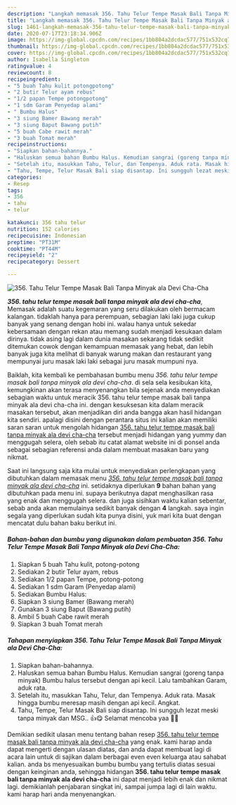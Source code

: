 ```yaml
---
description: "Langkah memasak 356. Tahu Telur Tempe Masak Bali Tanpa Minyak ala Devi Cha-Cha, Sempurna"
title: "Langkah memasak 356. Tahu Telur Tempe Masak Bali Tanpa Minyak ala Devi Cha-Cha, Sempurna"
slug: 1461-langkah-memasak-356-tahu-telur-tempe-masak-bali-tanpa-minyak-ala-devi-cha-cha-sempurna
date: 2020-07-17T23:18:34.906Z
image: https://img-global.cpcdn.com/recipes/1bb804a2dcdac577/751x532cq70/356-tahu-telur-tempe-masak-bali-tanpa-minyak-ala-devi-cha-cha-foto-resep-utama.jpg
thumbnail: https://img-global.cpcdn.com/recipes/1bb804a2dcdac577/751x532cq70/356-tahu-telur-tempe-masak-bali-tanpa-minyak-ala-devi-cha-cha-foto-resep-utama.jpg
cover: https://img-global.cpcdn.com/recipes/1bb804a2dcdac577/751x532cq70/356-tahu-telur-tempe-masak-bali-tanpa-minyak-ala-devi-cha-cha-foto-resep-utama.jpg
author: Isabella Singleton
ratingvalue: 4
reviewcount: 8
recipeingredient:
- "5 buah Tahu kulit potongpotong"
- "2 butir Telur ayam rebus"
- "1/2 papan Tempe potongpotong"
- "1 sdm Garam Penyedap alami"
- " Bumbu Halus"
- "3 siung Bamer Bawang merah"
- "3 siung Baput Bawang putih"
- "5 buah Cabe rawit merah"
- "3 buah Tomat merah"
recipeinstructions:
- "Siapkan bahan-bahannya."
- "Haluskan semua bahan Bumbu Halus. Kemudian sangrai (goreng tanpa minyak) Bumbu halus tersebut dengan api kecil. Lalu tambahkan Garam, aduk rata."
- "Setelah itu, masukkan Tahu, Telur, dan Tempenya. Aduk rata. Masak hingga bumbu meresap masih dengan api kecil. Angkat."
- "Tahu, Tempe, Telur Masak Bali siap disantap. Ini sungguh lezat meski tanpa minyak dan MSG.. 👍😋 Selamat mencoba yaa 🙏😊"
categories:
- Resep
tags:
- 356
- tahu
- telur

katakunci: 356 tahu telur 
nutrition: 152 calories
recipecuisine: Indonesian
preptime: "PT31M"
cooktime: "PT44M"
recipeyield: "2"
recipecategory: Dessert

---
```



![356. Tahu Telur Tempe Masak Bali Tanpa Minyak ala Devi Cha-Cha](https://img-global.cpcdn.com/recipes/1bb804a2dcdac577/751x532cq70/356-tahu-telur-tempe-masak-bali-tanpa-minyak-ala-devi-cha-cha-foto-resep-utama.jpg)

<b><i>356. tahu telur tempe masak bali tanpa minyak ala devi cha-cha</i></b>, Memasak adalah suatu kegemaran yang seru dilakukan oleh bermacam kalangan. tidaklah hanya para perempuan, sebagian laki laki juga cukup banyak yang senang dengan hobi ini. walau hanya untuk sekedar kebersamaan dengan rekan atau memang sudah menjadi kesukaan dalam dirinya. tidak asing lagi dalam dunia masakan sekarang tidak sedikit ditemukan cowok dengan kemampuan memasak yang hebat, dan lebih banyak juga kita melihat di banyak warung makan dan restaurant yang mempunyai juru masak laki laki sebagai juru masak mumpuni nya.



Baiklah, kita kembali ke pembahasan bumbu menu <i>356. tahu telur tempe masak bali tanpa minyak ala devi cha-cha</i>. di sela sela kesibukan kita, kemungkinan akan terasa menyenangkan bila sejenak anda menyediakan sebagian waktu untuk meracik 356. tahu telur tempe masak bali tanpa minyak ala devi cha-cha ini. dengan kesuksesan kita dalam meracik masakan tersebut, akan menjadikan diri anda bangga akan hasil hidangan kita sendiri. apalagi disini dengan perantara situs ini kalian akan memiliki saran saran untuk mengolah hidangan <u>356. tahu telur tempe masak bali tanpa minyak ala devi cha-cha</u> tersebut menjadi hidangan yang yummy dan menggugah selera, oleh sebab itu catat alamat website ini di ponsel anda sebagai sebagian referensi anda dalam membuat masakan baru yang nikmat.


Saat ini langsung saja kita mulai untuk menyediakan perlengkapan yang dibutuhkan dalam memasak menu <u><i>356. tahu telur tempe masak bali tanpa minyak ala devi cha-cha</i></u> ini. setidaknya diperlukan <b>9</b> bahan bahan yang dibutuhkan pada menu ini. supaya berikutnya dapat menghasilkan rasa yang enak dan menggugah selera. dan juga sisihkan waktu kalian sebentar, sebab anda akan memulainya sedikit banyak dengan <b>4</b> langkah. saya ingin segala yang diperlukan sudah kita punya disini, yuk mari kita buat dengan mencatat dulu bahan baku berikut ini.

<!--inarticleads1-->

##### Bahan-bahan dan bumbu yang digunakan dalam pembuatan 356. Tahu Telur Tempe Masak Bali Tanpa Minyak ala Devi Cha-Cha:

1. Siapkan 5 buah Tahu kulit, potong-potong
1. Sediakan 2 butir Telur ayam, rebus
1. Sediakan 1/2 papan Tempe, potong-potong
1. Sediakan 1 sdm Garam (Penyedap alami)
1. Sediakan  Bumbu Halus:
1. Siapkan 3 siung Bamer (Bawang merah)
1. Gunakan 3 siung Baput (Bawang putih)
1. Ambil 5 buah Cabe rawit merah
1. Siapkan 3 buah Tomat merah




<!--inarticleads2-->

##### Tahapan menyiapkan 356. Tahu Telur Tempe Masak Bali Tanpa Minyak ala Devi Cha-Cha:

1. Siapkan bahan-bahannya.
1. Haluskan semua bahan Bumbu Halus. Kemudian sangrai (goreng tanpa minyak) Bumbu halus tersebut dengan api kecil. Lalu tambahkan Garam, aduk rata.
1. Setelah itu, masukkan Tahu, Telur, dan Tempenya. Aduk rata. Masak hingga bumbu meresap masih dengan api kecil. Angkat.
1. Tahu, Tempe, Telur Masak Bali siap disantap. Ini sungguh lezat meski tanpa minyak dan MSG.. 👍😋 Selamat mencoba yaa 🙏😊




Demikian sedikit ulasan menu tentang bahan resep <u>356. tahu telur tempe masak bali tanpa minyak ala devi cha-cha</u> yang enak. kami harap anda dapat mengerti dengan ulasan diatas, dan anda dapat membuat lagi di acara lain untuk di sajikan dalam berbagai even even keluarga atau sahabat kalian. anda bs menyesuaikan bumbu bumbu yang tertulis diatas sesuai dengan keinginan anda, sehingga hidangan <b>356. tahu telur tempe masak bali tanpa minyak ala devi cha-cha</b> ini dapat menjadi lebih enak dan nikmat lagi. demikianlah penjabaran singkat ini, sampai jumpa lagi di lain waktu. kami harap hari anda menyenangkan.
